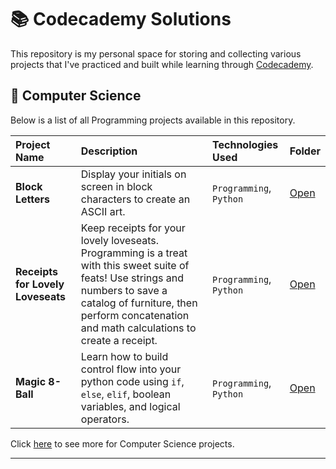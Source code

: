 # 📚 Codecademy Solutions

This repository is my personal space for storing and collecting various projects that I've practiced and built while learning through [Codecademy](http://www.codecademy.com/).


## 📂 Computer Science

Below is a list of all Programming projects available in this repository.


| Project Name | Description| Technologies Used | Folder |
| :------------------------- | :------------------------------------ | :---------------------------------- | :---------------------- |
| **Block Letters** | Display your initials on screen in block characters to create an ASCII art. | `Programming`, `Python` | [Open](./computer_science/01-block-letters/) |
| **Receipts for Lovely Loveseats** | Keep receipts for your lovely loveseats. Programming is a treat with this sweet suite of feats! Use strings and numbers to save a catalog of furniture, then perform concatenation and math calculations to create a receipt. | `Programming`, `Python` | [Open](./computer_science/02-receipts-for-lovely-loveseats/) |
| **Magic 8-Ball** | Learn how to build control flow into your python code using `if`, `else`, `elif`, boolean variables, and logical operators. | `Programming`, `Python` | [Open](./computer_science/03-magic-8-ball/) |   

Click [here](./Computer%20Science/) to see more for Computer Science projects.

--- 
